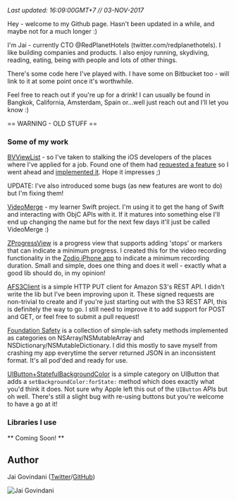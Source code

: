 _Last updated: 16:09:00GMT+7 // 03-NOV-2017_

Hey - welcome to my Github page. Hasn't been updated in a while, and maybe not for a much longer :)

I'm Jai - currently CTO @RedPlanetHotels (twitter.com/redplanethotels). I like building companies and products. I also enjoy running, skydiving, reading, eating, being with people and lots of other things.

There's some code here I've played with. I have some on Bitbucket too - will link to it at some point once it's worthwhile.

Feel free to reach out if you're up for a drink! I can usually be found in Bangkok, California, Amsterdam, Spain or...well just reach out and I'll let you know :)

== WARNING - OLD STUFF ==

### Some of my work

[BVViewList](https://github.com/Bogidon/BVViewList) - so I've taken to stalking the iOS developers of the places where I've applied for a job. Found one of them had [requested a feature](https://github.com/Bogidon/BVViewList/issues/1) so I went ahead and [implemented it](https://github.com/Bogidon/BVViewList/pull/5). Hope it impresses ;)

UPDATE: I've also introduced some bugs (as new features are wont to do) but I'm fixing them!

[VideoMerge](https://github.com/jai/VideoMerge) - my learner Swift project. I'm using it to get the hang of Swift and interacting with ObjC APIs with it. If it matures into something else I'll end up changing the name but for the next few days it'll just be called VideoMerge :)

[ZProgressView](https://github.com/zodio/ZProgressView) is a progress view that supports adding 'stops' or markers that can indicate a minimum progress. I created this for the video recording functionality in the [Zodio iPhone app](http://i.zodio.com) to indicate a minimum recording duration. Small and simple, does one thing and does it well - exactly what a good lib should do, in my opinion!

[AFS3Client](https://github.com/jai/AFS3Client) is a simple HTTP PUT client for Amazon S3's REST API. I didn't write the lib but I've been improving upon it. These signed requests are non-trivial to create and if you're just starting out with the S3 REST API, this is definitely the way to go. I still need to improve it to add support for POST and GET, or feel free to submit a pull request!

[Foundation Safety](https://github.com/jai/FoundationSafety)
is a collection of simple-ish safety methods implemented as categories on NSArray/NSMutableArray and NSDictionary/NSMutableDictionary. I did this mostly to save myself from crashing my app everytime the server returned JSON in an inconsistent format. It's all pod'ded and ready for use.

[UIButton+StatefulBackgroundColor](https://github.com/jai/UIButton-StatefulBackgroundColor) is a simple category on UIButton that adds a `setBackgroundColor:forState:` method which does exactly what you'd think it does. Not sure why Apple left this out of the `UIButton` APIs but oh well. There's still a slight bug with re-using buttons but you're welcome to have a go at it!

### Libraries I use

** Coming Soon! **

## Author

Jai Govindani ([Twitter](http://twitter.com/govindani)/[GitHub](http://github.com/jai))

![Jai Govindani](http://www.gravatar.com/avatar/02d49226e1b8a638012d45ffba5b657b?s=200)